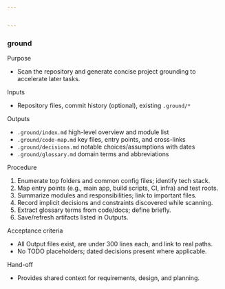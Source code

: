 ```yaml
---


---
```


### ground
Purpose
- Scan the repository and generate concise project grounding to accelerate later tasks.

Inputs
- Repository files, commit history (optional), existing `.ground/*`

Outputs
- `.ground/index.md` high-level overview and module list
- `.ground/code-map.md` key files, entry points, and cross-links
- `.ground/decisions.md` notable choices/assumptions with dates
- `.ground/glossary.md` domain terms and abbreviations

Procedure
1. Enumerate top folders and common config files; identify tech stack.
2. Map entry points (e.g., main app, build scripts, CI, infra) and test roots.
3. Summarize modules and responsibilities; link to important files.
4. Record implicit decisions and constraints discovered while scanning.
5. Extract glossary terms from code/docs; define briefly.
6. Save/refresh artifacts listed in Outputs.

Acceptance criteria
- All Output files exist, are under 300 lines each, and link to real paths.
- No TODO placeholders; dated decisions present where applicable.

Hand-off
- Provides shared context for requirements, design, and planning.

